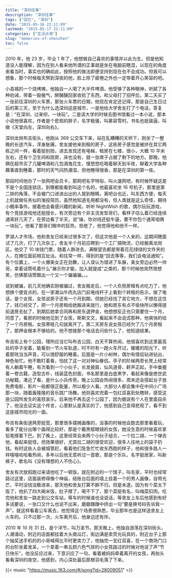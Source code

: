 ```yaml
---
title: "深圳往事"
description: "深圳往事"
tags: ["回忆", "深圳"]
date: "2015-05-16 22:11:09"
lastmod: "2015-05-17 22:11:09"
categories: ["生活点滴"]
slug: "memories-of-shenzhen"
toc: false
---
```


2010 年，他 23 岁，毕业 1 年了，他想做自己喜欢的事情并以此为生，但是他知道没人能理解，因为在别人看来他所谓的正事就是坐在电脑前瞎混，以现在的角度来看当时，事实也的确如此，按照他的做法即便坚持到现在也不会成功。但我可以想象，那个时候每天熬到深夜的他，脸上除了疲倦之外也一定带着开心笑容的吧。

小县城的一个烧烤摊，他独自一人喝了大半件啤酒，他受够了各种眼神，听腻了各种劝诫，带着一股傲气，醉醺醺回家收拾了东西，和父母打了招呼后，第二天买了一张前往深圳的火车票，那张火车票的日期，他现在肯定还记得，那是自己生日过后的第三天，至于为什么选深圳这座城市，一是他给大学舍友打了个电话，答复是：“在深圳，过来呗，一块玩”。二是读大学的时候去图书馆看过一本小说，那本小说他很喜欢，作者是个悲观的胖子，名字极骚，叫慕容雪村，书名也挺装逼，叫做《天堂向左，深圳向右》。

深圳龙岗布吉街头，他刚从 369 公交车下来，站在乱糟糟的天桥下，刚坐了一整晚的长途汽车，浑身胀痛，舍友接他来到租的房子，这栋房子感觉是被挤在其它两栋之间一样，看着挺别扭，进去发现还有电梯，租房在七楼，很小，大概 10 平米左右，还有个卫生间和厨房，床也没有，就一张席子占据了剩下的地方。那晚，他俩在超市买了几罐啤酒和几包酒鬼花生，慢悠悠吃喝着聊天到半夜，聊着大学各种趣事直到睡着，那时的天气闷热潮湿，但他睡得很香，那是在深圳的第一夜。

那段时间他办了一张网吧会员卡，那网吧名字特俗，叫火速网吧，有时候怀疑这是不是个全国连锁店，到哪都能看到叫这个名的，他最喜欢坐 16 号机子，那里是第二排的角落，不会被门口进进出出的人晃到眼睛，离吧台也近，叫东西方便，每天上机就做任务似的海投简历，虽然他知道毛用都没有，但人类就是这么奇怪，期待小概率事件。接着他会看感兴趣的新闻，听听 NightWish 的歌，偶尔玩玩游戏，有个竞技游戏他还挺擅长，有次旁边有个非主流发型哥们，看样子估么着已经连续通宵好几天了，在旁边看了半天，说“操，你对线还挺牛逼，要不你包个通宵咱俩一块玩”。他看了那哥们眼中的狂热，拒绝了，他觉得他和他不一样。

罗湖人才市场，他和舍友已经来过很多次了，但这次他是一个人来的，这期间瞎面试了几次，打了几次杂工，舍友半个月前应聘到一个工厂搞物流，已经搬离龙岗区。他交了 10 块钱门票，随着人群进去，满眼望去都是带着花花绿绿的文件夹的人，在摊位面前相互扯淡。和往常一样，得到的是“回去等等，我们会电话通知”。有个位置上，一个火爆美女正在劲舞，让人误认为错进了车展，美女旁边必然一帅哥，拿着话筒吼着什么"展示你才能，加入就提成"之类的，那个时候他突然很想笑，仿佛那话筒飘出一个又一个骗骗骗。。。

说到被骗，前几天他确实刚被骗过，舍友搬走后，一个人负担房租有点吃力了，他想换个便宜点的，在一家潮汕牛肉丸店门前电线杆子上看到个转租的告示，拨了电话，是个女孩，女孩说房子还有一个月到期，但她已经找了其它地方，不想在这住了，钱已经交了，把一个月房租给她搬进来就行，她和房东有点不愉快所以懒得提前退房去扯了，到期后她拿合同再和房东退押金，他想想反正也只需要住一个月，同意了，看房的时候他见到了女孩，斯斯文文，看起来不会说谎那种，他爽快的给了一个月房租。女孩寒暄几句就离开了。第二天房东说女孩已经欠了几个月房租了，那押金根本不够给的。他不想拨那个电话去问些什么了，他知道结果。

布吉街上有个公园，理所应当它叫布吉公园，白天不算热闹，他很喜欢到这里最高处的亭子坐着，能看到一节火车轨道，时不时有一趟火车开过，暖暖的阳光下，听着那咣当当声音，可以很舒服的睡着。后面是一片小树林，偶尔有情侣钻进钻出，神色匆忙。他不敢盯着看，怕扰了这一对对神仙眷侣。亭子的阶梯两旁长凳上经常有人躺着午睡，有次看到一个小伙子，长发披肩，仙风道骨，鼾声正起，手中垂握着一卷古籍，造型古朴，线装蓝色封面，书名那里是白底黑字，看起来像是绝世武功秘籍，凑近了看，是什么小兵传奇。晚上公园会热闹很多，周末还会搭起台子放免费电影，影片一般都很正能量，所以极少人看。大部分人都会集中在中间小广场那一块，随着轰隆隆的音乐跳广场舞。他则喜欢兜着一包红双喜到处瞎转，感受这座公园所发生的喜怒哀乐。后来他不再去这个公园了，因为据说有个人在里面自杀了，他没去证实这个传言，心里默认是真实的了，他感到自己变得悲观了，看不到这座城市阳光的一面。

布吉有条街道两旁挺宽，那里很多摆摊画像的，没事的时候他会跑去那里看着玩，看多了能分出哪个画得比较好，那是个戴黑框眼镜的女孩，她没生意的时候喜欢拿铅笔撑着下巴。到了晚上，这里经常会来两个小伙子组合，一个拉二胡，一个弹吉他，看起来挺怪，但效果很好，尤其拉二胡的很受欢迎，很多人往地上的袋子扔钱。有时这些人会被城管赶，看着他们急急忙忙收东西跑的样子，他和很多路人一样嘻嘻哈哈看热闹，多年以后他无意听过一首歌，那是个乐队，名字挺居家，叫新裤子，歌名叫《没有理想的人不伤心》。

舍友有次放假跑过来请他吃了一顿饭，就在附近的一个馆子，叫毛家，平时也经常路过这里，店面装修得像个神庙，结账台后面的墙上挂着一个的男人画像，自带光芒，平时没钱没敢进来，那天他和舍友打算不醉不归，但是未遂。因为有个菜太下饭了，他扒了四大碗米饭，肚子撑了，喝不下了，那个菜挺有名，叫梅菜扣肉。吃完他和舍友一路走到公交车站，等车的时候谁也没说话，等舍友上车后他感到有好多话要说，一张口又什么也说不出来，磨磨蹭蹭中挤出一句“要是换号码告诉我一声”，就这样看着公车离去，他觉得这个场景很熟悉，毕业那年也是这样送舍友上火车的。只不过那一次，火车离开后，他身边还有伴。

2010 年 10 月 31 日，是个洋节，叫万圣节。那天晚上，他独自游荡在深圳街头，人潮涌动，附近的店面都挂着大头南瓜灯，街边满是卖荧光玩具的，附近台子上那个抽奖送手机的的小哥喊得比平时更卖力了，他抽完一支红双喜，在一个商场门口的台阶坐着发呆，一个拿着一串五颜六色气球的小女孩路过的时候对他说了声“节日快乐”，他没反应过来，下意识应了一句，看着被妈妈牵着离开的女孩，再抬头看看深圳的夜空，他感到，内心深处最后那根羽毛落了下来。

{{< music "https://music.163.com/#/song?id=28009051" >}}
